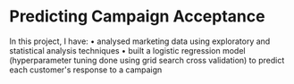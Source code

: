 # Predicting Campaign Acceptance 

In this project, I have:
• analysed marketing data using exploratory and statistical analysis techniques 
• built a logistic regression model (hyperparameter tuning done using grid search cross validation) to predict each customer's response to a campaign 
